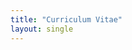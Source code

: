 ```yaml
---
title: "Curriculum Vitae"
layout: single
---
```


<!--- Last updated: December, 2021 --->

<!--- [CV_JuyeonCho.pdf](https://github.com/juyeoncho/juyeoncho.github.io/files/7930559/CV_JuyeonCho.pdf) --->
